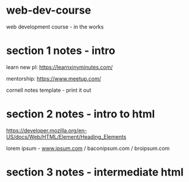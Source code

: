 # web-dev-course
web development course - in the works

# section 1 notes - intro
learn new pl: https://learnxinyminutes.com/ 

mentorship: https://www.meetup.com/

cornell notes template - print it out

# section 2 notes - intro to html
https://developer.mozilla.org/en-US/docs/Web/HTML/Element/Heading_Elements

lorem ipsum - www.ipsum.com / baconipsum.com / broipsum.com

# section 3 notes - intermediate html

